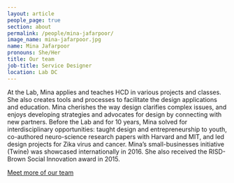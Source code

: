```yaml
---
layout: article
people_page: true
section: about
permalink: /people/mina-jafarpoor/
image_name: mina-jafarpoor.jpg
name: Mina Jafarpoor
pronouns: She/Her
title: Our team
job-title: Service Designer
location: Lab DC
---
```

At the Lab, Mina applies and teaches HCD in various projects and classes. She also creates tools and processes to facilitate the design applications and education. Mina cherishes the way design clarifies complex issues, and enjoys developing strategies and advocates for design by connecting with new partners. Before the Lab and for 10 years, Mina solved for interdisciplinary opportunities:  taught design and entrepreneurship to youth, co-authored neuro-science research papers with Harvard and MIT, and led design projects for Zika virus and cancer. Mina’s small-businesses initiative (Twine) was showcased internationally in 2016. She also received the RISD-Brown Social Innovation award in 2015.

[Meet more of our team](../../about/meet/)

